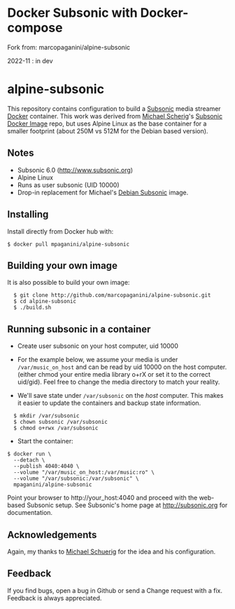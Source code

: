 # Docker Subsonic with Docker-compose
Fork from: marcopaganini/alpine-subsonic

2022-11 : in dev

# alpine-subsonic
This repository contains configuration to build a
[Subsonic](http://subsonic.org) media streamer [Docker](http://docker.io)
container. This work was derived from [Michael
Scherig](https://github.com/mschuerig)'s [Subsonic Docker
Image](https://github.com/mschuerig/subsonic-docker-image) repo, but uses
Alpine Linux as the base container for a smaller footprint (about 250M vs 512M
for the Debian based version).


## Notes

* Subsonic 6.0 (http://www.subsonic.org)
* Alpine Linux
* Runs as user subsonic (UID 10000)
* Drop-in replacement for Michael's [Debian Subsonic](https://hub.docker.com/r/mschuerig/debian-subsonic/) image.

## Installing

Install directly from Docker hub with:

```shell
$ docker pull mpaganini/alpine-subsonic
```

## Building your own image

It is also possible to build your own image:

```shell
  $ git clone http://github.com/marcopaganini/alpine-subsonic.git
  $ cd alpine-subsonic
  $ ./build.sh
```

## Running subsonic in a container

* Create user subsonic on your host computer, uid 10000

* For the example below, we assume your media is under `/var/music_on_host` and
  can be read by uid 10000 on the host computer.  (either chmod your entire
  media library o+rX or set it to the correct uid/gid). Feel free to change the
  media directory to match your reality.

* We'll save state under `/var/subsonic` on the *host* computer. This makes it easier
  to update the containers and backup state information.

```shell
  $ mkdir /var/subsonic
  $ chown subsonic /var/subsonic
  $ chmod o+rwx /var/subsonic
```

* Start the container:

```shell
$ docker run \
  --detach \
  --publish 4040:4040 \
  --volume "/var/music_on_host:/var/music:ro" \
  --volume "/var/subsonic:/var/subsonic" \
  mpaganini/alpine-subsonic

```

Point your browser to http://your_host:4040 and proceed with the web-based Subsonic
setup. See Subsonic's home page at http://subsonic.org for documentation.

## Acknowledgements

Again, my thanks to [Michael Schuerig](https://github.com/mschuerig) for the idea and
his configuration.

## Feedback

If you find bugs, open a bug in Github or send a Change request with a fix. Feedback
is always appreciated.
